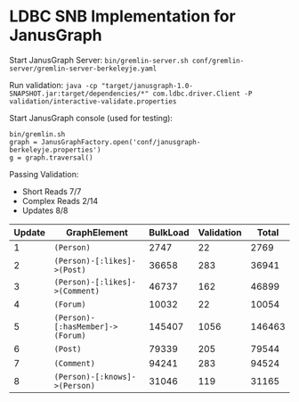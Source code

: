 # LDBC SNB Implementation for JanusGraph

Start JanusGraph Server:
`bin/gremlin-server.sh conf/gremlin-server/gremlin-server-berkeleyje.yaml`

Run validation:
`java -cp "target/janusgraph-1.0-SNAPSHOT.jar:target/dependencies/*" com.ldbc.driver.Client -P validation/interactive-validate.properties`

Start JanusGraph console (used for testing): 
```
bin/gremlin.sh
graph = JanusGraphFactory.open('conf/janusgraph-berkeleyje.properties')
g = graph.traversal()
```

Passing Validation:
+ Short Reads 7/7
+ Complex Reads 2/14
+ Updates 8/8

| Update | GraphElement                     | BulkLoad | Validation | Total |   
|--------|----------------------------------|----------|------------|-------|
| 1      | `(Person)`                       | 2747     | 22         | 2769  |
| 2      | `(Person)-[:likes]->(Post)`      | 36658    | 283        | 36941 |
| 3      | `(Person)-[:likes]->(Comment)`   | 46737    | 162        | 46899 |
| 4      | `(Forum)`                        | 10032    | 22         | 10054 |
| 5      | `(Person)-[:hasMember]->(Forum)` | 145407   | 1056       | 146463|
| 6      | `(Post)`                         | 79339    | 205        | 79544 |  
| 7      | `(Comment)`                      | 94241    | 283        | 94524 |
| 8      | `(Person)-[:knows]->(Person)`    | 31046    | 119        | 31165 |   




